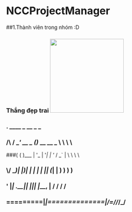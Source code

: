 # NCCProjectManager
##1.Thành viên trong nhóm :D
### Thắng đẹp trai <img src="https://upanh.vn-zoom.org/images/2018/06/27/20160906_203022.jpg" witdh="200px" height="200px"/>
###  .   ____          _            __ _ _
### /\\ / ___'_ __ _ _(_)_ __  __ _ \ \ \ \
###( ( )\___ | '_ | '_| | '_ \/ _` | \ \ \ \
### \\/  ___)| |_)| | | | | || (_| |  ) ) ) )
###  '  |____| .__|_| |_|_| |_\__, | / / / /
### =========|_|==============|___/=/_/_/_/
